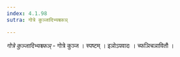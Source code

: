```yaml
---
index: 4.1.98
sutra: गोत्रे कुञ्जादिभ्यश्च्फञ्

---
```

_गोत्रे कुञ्जादिभ्यश्च्फञ्_ - गोत्रे कुञ्ज । स्पष्टम् । इञोऽपवादः । च्फञिचञावितौ ।